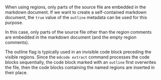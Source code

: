 When using regions, only parts of the source file are embedded in the markdown document. If we want to create a self-contained markdown document, the `true` value of the `outline` metadata can be used for this purpose.

In this case, only parts of the source file other than the region comments are embedded in the markdown document (and the empty region comments).

The outline flag is typically used in an invisible code block preceding the visible regions. Since the `mdcode extract` command processes the code blocks sequentially, the code block marked with an `outline` first overwrites the file, then the code blocks containing the named regions are inserted in their place.

